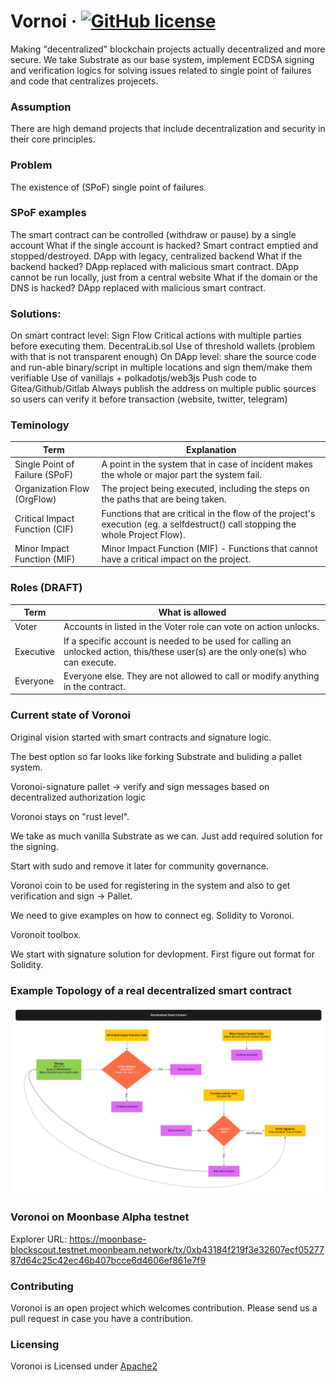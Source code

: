 # Vornoi &middot; [![GitHub license](https://img.shields.io/badge/license-GPL3%2FApache2-blue)](https://github.com/Qrucial/voronoi/blob/main/LICENSE)
Making "decentralized" blockchain projects actually decentralized and more secure.
We take Substrate as our base system, implement ECDSA signing and verification logics for solving issues related to single point of failures and code that centralizes projecets.

### Assumption
There are high demand projects that include decentralization and security in their core principles.

### Problem
The existence of (SPoF) single point of failures.

### SPoF examples
The smart contract can be controlled (withdraw or pause) by a single account
What if the single account is hacked? Smart contract emptied and stopped/destroyed.
DApp with legacy, centralized backend
What if the backend hacked? DApp replaced with malicious smart contract.
DApp cannot be run locally, just from a central website
What if the domain or the DNS is hacked? DApp replaced with malicious smart contract.

### Solutions:
On smart contract level: Sign Flow Critical actions with multiple parties before executing them.
DecentraLib.sol
Use of threshold wallets (problem with that is not transparent enough)
On DApp level: share the source code and run-able binary/script in multiple locations and sign them/make them verifiable
Use of vanillajs + polkadotjs/web3js
Push code to Gitea/Github/Gitlab
Always publish the address on multiple public sources so users can verify it before transaction (website, twitter, telegram)

### Teminology

| Term | Explanation |
| ------ | ------ |
| Single Point of Failure (SPoF)  |A point in the system that in case of incident makes the whole or major part the system fail. |
| Organization Flow (OrgFlow) | The project being executed, including the steps on the paths that are being taken. |
| Critical Impact Function (CIF) | Functions that are critical in the flow of the project's execution (eg. a selfdestruct() call stopping the whole Project Flow). |
| Minor Impact Function (MIF) | Minor Impact Function (MIF) - Functions that cannot have a critical impact on the project. |

### Roles (DRAFT)
| Term | What is allowed |
| ------ | ------ |
| Voter | Accounts in listed in the Voter role can vote on action unlocks. |
| Executive | If a specific account is needed to be used for calling an unlocked action, this/these user(s) are the only one(s) who can execute.|
| Everyone | Everyone else. They are not allowed to call or modify anything in the contract. |

### Current state of Voronoi
Original vision started with smart contracts and signature logic.

The best option so far looks like forking Substrate and buliding a pallet system.

Voronoi-signature pallet -> verify and sign messages based on decentralized authorization logic

Voronoi stays on "rust level".

We take as much vanilla Substrate as we can. Just add required solution for the signing.

Start with sudo and remove it later for community governance.

Voronoi coin to be used for registering in the system and also to get verification and sign -> Pallet.

We need to give examples on how to connect eg. Solidity to Voronoi.

Voronoit toolbox.

We start with signature solution for devlopment. First figure out format for Solidity.


### Example Topology of a real decentralized smart contract
![Decentralized Organization](/images/DecentraLibExample.jpg)


### Voronoi on Moonbase Alpha testnet
Explorer URL: https://moonbase-blockscout.testnet.moonbeam.network/tx/0xb43184f219f3e32607ecf0527787d64c25c42ec46b407bcce6d4606ef861e7f9


### Contributing
Voronoi is an open project which welcomes contribution. Please send us a pull request in case you have a contribution.

### Licensing
Voronoi is Licensed under [Apache2](https://github.com/Qrucial/voronoi/blob/main/LICENSE)
